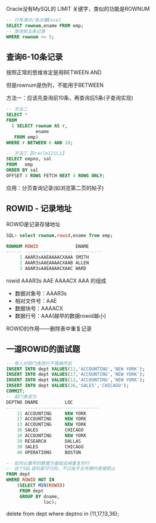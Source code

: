 Oracle没有MySQL的 LIMIT 关键字，类似的功能是ROWNUM

```sql
-- 行号演示/有点像Excel
SELECT rownum,ename FROM emp;
-- 查询前五条记录
WHERE rownum <= 5;
```

## 查询6-10条记录

按照正常的思维肯定是用BETWEEN AND

但是rownum是伪列，不能用于BETWEEN

方法一：应该先查询前10条，再查询后5条(子查询实现)

```sql
-- 方法二
SELECT *
FROM
  ( SELECT rownum AS r,
           ename
   FROM emp)
WHERE r BETWEEN 6 AND 10;

-- 方法三【Oracle12以上】
SELECT empno, sal
FROM   emp
ORDER BY sal
OFFSET 4 ROWS FETCH NEXT 4 ROWS ONLY;
```

应用：分页查询记录(如浏览第二页的帖子)

## ROWID - 记录地址

ROWID是记录存储地址

```sql
SQL> select rownum,rowid,ename from emp;

ROWNUM ROWID              ENAME
------ ------------------ ----------
     1 AAAR3sAAEAAAACXAAA SMITH
     2 AAAR3sAAEAAAACXAAB ALLEN
     3 AAAR3sAAEAAAACXAAC WARD
```

rowid AAAR3s AAE AAAACX AAA 的组成

- 数据对象号：AAAR3s  
- 相对文件号：AAE
- 数据块号：AAAACX
- 数据行号：AAA(越早的数据rowid越小)

ROWID的作用——删除表中重复记录

## 一道ROWID的面试题

```sql
-- 有人对部门表进行不慎操作后
INSERT INTO dept VALUES(11,'ACCOUNTING','NEW YORK');
INSERT INTO dept VALUES(17,'ACCOUNTING','NEW YORK');
INSERT INTO dept VALUES(13,'ACCOUNTING','NEW YORK');
INSERT INTO dept VALUES(36,'SALES','CHICAGO');
COMMIT;
-- 部门表变为
DEPTNO DNAME          LOC
------ -------------- -------------
    11 ACCOUNTING     NEW YORK
    17 ACCOUNTING     NEW YORK
    13 ACCOUNTING     NEW YORK
    36 SALES          CHICAGO
    10 ACCOUNTING     NEW YORK
    20 RESEARCH       DALLAS
    30 SALES          CHICAGO
    40 OPERATIONS     BOSTON

-- 如何以最早的数据为基础去掉重复的行
-- 这个SQL语句是可行的，不过由于主外键约束被禁止
FROM dept
WHERE ROWID NOT IN
    (SELECT MIN(ROWID)
     FROM dept
     GROUP BY dname,
              loc);
```

delete from dept
where deptno in (11,17,13,36);